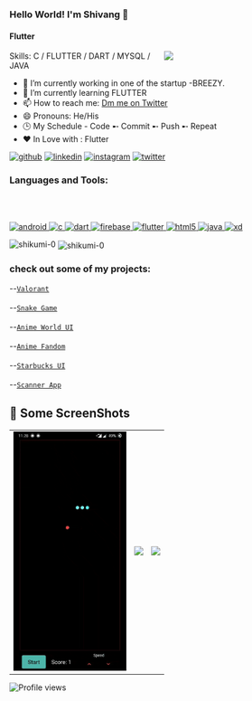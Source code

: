 ### Hello World! I'm Shivang 👋
#### Flutter

<img align='right' src="https://media.giphy.com/media/M9gbBd9nbDrOTu1Mqx/giphy.gif" width="230">
Skills: C / FLUTTER / DART / MYSQL / JAVA

- 🔭 I’m currently working in one of the startup -BREEZY.
- 🌱 I’m currently learning FLUTTER 
- 📫 How to reach me: [Dm me on Twitter](https://twitter.com/xShikumix) 
- 😄 Pronouns: He/His
- 🕒 My Schedule - Code ➸ Commit ➸ Push ➸ Repeat
- ❤️ In Love with : Flutter


[<img src='https://cdn.jsdelivr.net/npm/simple-icons@3.0.1/icons/github.svg' alt='github' height='40'>](https://github.com/shikumi-0)     [<img src='https://cdn.jsdelivr.net/npm/simple-icons@3.0.1/icons/linkedin.svg' alt='linkedin' height='40'>](https://www.linkedin.com/in/shikumi/)   [<img src='https://cdn.jsdelivr.net/npm/simple-icons@3.0.1/icons/instagram.svg' alt='instagram' height='40'>](https://www.instagram.com/_shikumi_/)     [<img src='https://cdn.jsdelivr.net/npm/simple-icons@3.0.1/icons/twitter.svg' alt='twitter' height='40'>](https://twitter.com/xShikumix)  



<h3 align="left">Languages and Tools:</h3>
<BR></BR>
<p align="left"> <a href="https://developer.android.com" target="_blank"> <img src="https://devicons.github.io/devicon/devicon.git/icons/android/android-original-wordmark.svg" alt="android" width="40" height="40"/> </a> <a href="https://www.cprogramming.com/" target="_blank"> <img src="https://devicons.github.io/devicon/devicon.git/icons/c/c-original.svg" alt="c" width="40" height="40"/> </a> <a href="https://dart.dev" target="_blank"> <img src="https://www.vectorlogo.zone/logos/dartlang/dartlang-icon.svg" alt="dart" width="40" height="40"/> </a> <a href="https://firebase.google.com/" target="_blank"> <img src="https://www.vectorlogo.zone/logos/firebase/firebase-icon.svg" alt="firebase" width="40" height="40"/> </a> <a href="https://flutter.dev" target="_blank"> <img src="https://www.vectorlogo.zone/logos/flutterio/flutterio-icon.svg" alt="flutter" width="40" height="40"/> </a> <a href="https://www.w3.org/html/" target="_blank"> <img src="https://devicons.github.io/devicon/devicon.git/icons/html5/html5-original-wordmark.svg" alt="html5" width="40" height="40"/> </a> <a href="https://www.java.com" target="_blank"> <img src="https://devicons.github.io/devicon/devicon.git/icons/java/java-original-wordmark.svg" alt="java" width="40" height="40"/> </a> <a href="https://www.adobe.com/products/xd.html" target="_blank"> <img src="https://cdn.worldvectorlogo.com/logos/adobe-xd.svg" alt="xd" width="40" height="40"/> </a> </p>


<p><img align="left" src="https://github-readme-stats.vercel.app/api/top-langs/?username=shikumi-0&layout=compact" alt="shikumi-0" /></p>

<p>&nbsp;<img align="center" src="https://github-readme-stats.vercel.app/api?username=shikumi-0&show_icons=true" alt="shikumi-0" /></p>
                                      

### check out some of my projects:
 

--[`Valorant`](https://github.com/shikumi-0/Valorant)<BR></BR>
--[`Snake Game`](https://github.com/shikumi-0/Snake-Game)<BR></BR>
--[`Anime World UI`](https://github.com/shikumi-0/AnimeWorldUi)<BR></BR>
--[`Anime Fandom`](https://github.com/shikumi-0/Anime-Fandom-UI)<BR></BR>
--[`Starbucks UI`](https://github.com/shikumi-0/Starbucks-UI)<BR></BR>
--[`Scanner App`](https://github.com/shikumi-0/ScanIt)

 
 ## 📸 Some ScreenShots
|                                           |                                           |                                            |                                          
| ----------------------------------------- | ----------------------------------------- |  ----------------------------------------- |
|      <img src="https://github.com/shikumi-0/shikumi-0/blob/master/ss.gif" width="200">     |     <img src="https://github.com/shikumi-0/shikumi-0/blob/master/gifs/ssAf.gif" width="200">      |   <img src="https://github.com/shikumi-0/shikumi-0/blob/master/ssSB.gif" width="200">  |   
 
 




![Profile views](https://gpvc.arturio.dev/shikumi-0)  










